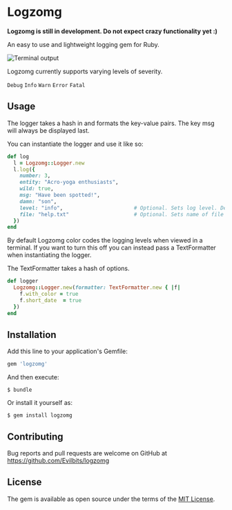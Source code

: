 # Logzomg

**Logzomg is still in development. Do not expect crazy functionality yet :)**

An easy to use and lightweight logging gem for Ruby.

![Terminal output](http://i.imgur.com/SFvnXXm.png)

Logzomg currently supports varying levels of severity.

`
Debug
`
`
Info
`
`
Warn
`
`
Error
`
`
Fatal
`

## Usage

The logger takes a hash in and formats the key-value pairs. The key msg will always be displayed last.

You can instantiate the logger and use it like so:

```ruby
def log
  l = Logzomg::Logger.new
  l.log({
    number: 3,
    entity: "Acro-yoga enthusiasts",
    wild: true,
    msg: "Have been spotted!", 
    damn: "son",
    level: "info",                       # Optional. Sets log level. Default is warning
    file: "help.txt"                     # Optional. Sets name of file to log to. Default is log.txt
  })
end  
```

By default Logzomg color codes the logging levels when viewed in a terminal. If you want to turn this off you can instead pass a TextFormatter when instantiating the logger.

The TextFormatter takes a hash of options.

```ruby
def logger
  Logzomg::Logger.new(formatter: TextFormatter.new { |f|
    f.with_color = true
    f.short_date  = true
  })
end
```


## Installation

Add this line to your application's Gemfile:

```ruby
gem 'logzomg'
```

And then execute:

    $ bundle

Or install it yourself as:

    $ gem install logzomg

## Contributing

Bug reports and pull requests are welcome on GitHub at https://github.com/Evilbits/logzomg


## License

The gem is available as open source under the terms of the [MIT License](http://opensource.org/licenses/MIT).

